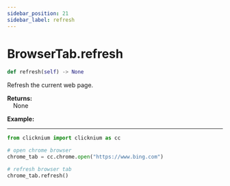 ```yaml
---
sidebar_position: 21
sidebar_label: refresh
---
```

# BrowserTab.refresh

```python
def refresh(self) -> None
```  

Refresh the current web page.

**Returns:**  
    &emsp;None

**Example:**
***
```python
from clicknium import clicknium as cc

# open chrome browser
chrome_tab = cc.chrome.open("https://www.bing.com")

# refresh browser tab
chrome_tab.refresh()
```